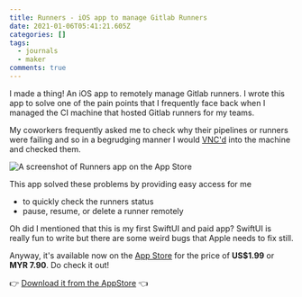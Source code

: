 ```yaml
---
title: Runners - iOS app to manage Gitlab Runners
date: 2021-01-06T05:41:21.605Z
categories: []
tags:
  - journals
  - maker
comments: true
---
```

I made a thing! An iOS app to remotely manage Gitlab runners. I wrote this app to solve one of the pain points that I frequently face back when I managed the CI machine that hosted Gitlab runners for my teams.

My coworkers frequently asked me to check why their pipelines or runners were failing and so in a begrudging manner I would [VNC'd](https://en.wikipedia.org/wiki/Virtual_Network_Computing) into the machine and checked them.

![A screenshot of Runners app on the App Store](/images/uploads/runners-appstore.jpeg)

This app solved these problems by providing easy access for me 

* to quickly check the runners status
* pause, resume, or delete a runner remotely

Oh did I mentioned that this is my first SwiftUI and paid app? SwiftUI is really fun to write but there are some weird bugs that Apple needs to fix still.

Anyway, it's available now on the [App Store](https://apps.apple.com/my/app/runners-manage-gitlab-runner/id1547639220) for the price of **US$1.99** or **MYR 7.90**. Do check it out!

👉 [Download it from the AppStore](https://apps.apple.com/my/app/runners-manage-gitlab-runner/id1547639220) 👈